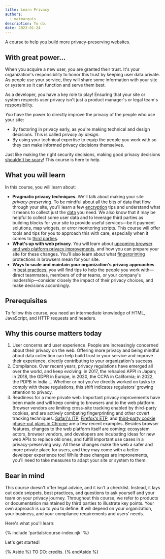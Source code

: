```yaml
---
title: Learn Privacy
authors:
  - matmarquis
description: To do.
date: 2023-01-24
---
```


A course to help you build more privacy-preserving websites.

## With great power…

When you acquire a new user, you are granted their trust. It's your organization's responsibility to honor this trust by keeping
user data private. As people use your service, they will share some information with your site or system so it can function
and serve them best.

As a developer, you have a key role to play! Ensuring that your site or system respects user privacy isn't just a product
manager's or legal team's responsibility.

_You_ have the power to directly improve the privacy of the people who use your site:
* By factoring in privacy early, as you're making technical and design decisions. This is called _privacy by design_.
* By using your technical expertise to equip the people you work with so they can make informed privacy decisions themselves.

Just like making the right security decisions, making good privacy decisions [shouldn't be scary](/security-not-scary/)!
This course is here to help.

## What you will learn

In this course, you will learn about:

* **Pragmatic privacy techniques**. We'll talk about making your site _privacy-preserving_. To be mindful about all the bits
of data that flow through your site, you'll learn a few [encryption](/learn/privacy/encryption/) tips and understand what
it means to collect just the [data](/learn/privacy/data/) you need. We also know that it may be helpful to collect
some user data and to leverage third parties as building blocks for your site to provide useful services—be it payment solutions, map widgets, or
error monitoring scripts. This course will offer tools and tips for you to approach this with care, especially when it
comes to [third parties](/learn/privacy/third-parties/).
* **What's up with web privacy**. You will learn about [upcoming browser and web platform privacy improvements](/learn/privacy/third-parties/#api-proposals),
and how you can prepare your site for these changes. You'll also learn about what [fingerprinting](/learn/privacy/fingerprinting/) protections
in browsers mean for your site.
* **Ways to scale and maintain your organization's privacy approaches**. In [best practices](/learn/privacy/best-practices),
you will find tips to help the people you work with—direct teammates, members of other teams, or your company's leadership—consider
closely the impact of their privacy choices, and make decisions accordingly.

## Prerequisites

To follow this course, you need an intermediate knowledge of HTML, JavaScript, and HTTP requests and headers.

## Why this course matters today

1. User concerns and user experience. People are increasingly concerned about their privacy on the web. Offering more privacy
and being mindful about data collection can help build trust in your service and improve their experience, directly contributing
to your organization's success.
1. Compliance. Over recent years, privacy regulations have emerged all over the world, and keep evolving: in 2017, the
rehauled APPI in Japan; in 2018, the GDPR in Europe, in 2020, the CCPA in California; in 2022, the PDPB in India …
Whether or not you've directly worked on tasks to comply with these regulations, this shift indicates regulators’
growing attention to privacy.
1. Readiness for a more private web. Important privacy improvements have been made and will keep coming to browsers and
to the web platform. Browser vendors are limiting cross-site tracking enabled by third-party cookies, and are actively
combating fingerprinting and other covert tracking techniques. [Safari's ITP](https://webkit.org/blog/9521/intelligent-tracking-prevention-2-3/),
[Firefox's ETP](https://support.mozilla.org/en-US/kb/enhanced-tracking-protection-firefox-desktop),
and [third-party cookie phase-out plans in Chrome](https://blog.chromium.org/2020/01/building-more-private-web-path-towards.html) are a few recent examples.
Besides browser features, changes to the web platform itself are coming: ecosystem actors, browser vendors, and developers are
incubating ideas for new web APIs to replace old ones, and fulfill important use cases in a privacy-preserving way.
All these changes make the web a safer and more private place for users, and they may come with a better developer
experience too! While these changes are improvements, you'll need to take measures to adapt your site or system to them.

## Bear in mind

This course doesn't offer legal advice, and it isn't a checklist. Instead, it lays out code snippets, best practices,
and questions to ask yourself and your team on your privacy journey. Throughout this course, we refer to products or
documentation maintained by third parties to illustrate key points. Your own approach is up to you to define. It will
depend on your organization, your business, and your compliance requirements and users’ needs.


Here's what you'll learn:

{% include 'partials/course-index.njk' %}

Let's get started!

{% Aside %}
TO DO: credits.
{% endAside %}
